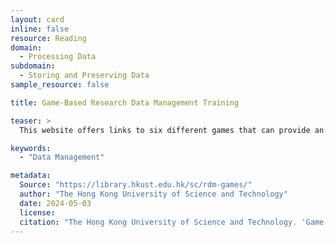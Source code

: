 ```yaml
---
layout: card
inline: false
resource: Reading
domain:
  - Processing Data
subdomain:
  - Storing and Preserving Data
sample_resource: false

title: Game-Based Research Data Management Training

teaser: >
  This website offers links to six different games that can provide an engaging and fun learning approach to data management.

keywords:
  - "Data Management"

metadata:
  Source: "https://library.hkust.edu.hk/sc/rdm-games/"
  author: "The Hong Kong University of Science and Technology"
  date: 2024-05-03
  license:
  citation: "The Hong Kong University of Science and Technology. 'Game-Based Research Data Management Training.' 2024.https://library.hkust.edu.hk/sc/rdm-games/. Accessed 8 December 2024."
---
```

